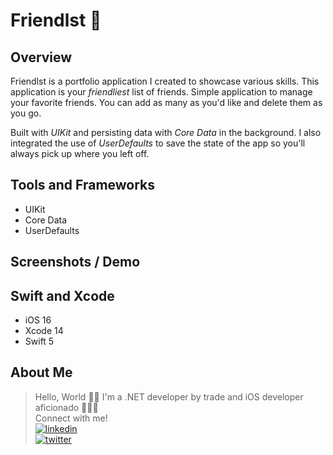 # Friendlst 📱

## Overview
Friendlst is a portfolio application I created to showcase various skills. This application is your *friendliest* list of friends. Simple application to manage your favorite friends. You can add as many as you'd like and delete them as you go. 

Built with *UIKit* and persisting data with *Core Data* in the background. I also integrated the use of *UserDefaults* to save the state of the app so you'll always pick up where you left off. 

## Tools and Frameworks
* UIKit
* Core Data
* UserDefaults

## Screenshots / Demo

## Swift and Xcode
* iOS 16
* Xcode 14
* Swift 5

## About Me
> Hello, World 👋🏼 I'm a .NET developer by trade and iOS developer aficionado 👨🏻‍💻 <br> Connect with me! <br>
[![linkedin](https://img.shields.io/badge/linkedin-0A66C2?style=for-the-badge&logo=linkedin&logoColor=white)](https://www.linkedin.com/in/florescuevas) <br>
[![twitter](https://img.shields.io/badge/twitter-1DA1F2?style=for-the-badge&logo=twitter&logoColor=white)](https://twitter.com/richiexflores)
